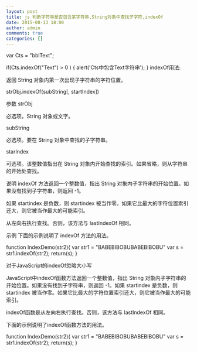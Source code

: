 ```yaml
---
layout: post
title: js 判断字符串是否包含某字符串,String对象中查找子字符,indexOf
date: 2015-08-13 18:00
author: admin
comments: true
categories: []
---
```

var Cts = "bblText";
 
if(Cts.indexOf("Text") > 0 )
{
    alert('Cts中包含Text字符串');
}
indexOf用法: 

返回 String 对象内第一次出现子字符串的字符位置。 
   
   strObj.indexOf(subString[, startIndex]) 
   
   参数 
   strObj 
   
   必选项。String 对象或文字。 
   
   subString 
   
   必选项。要在 String 对象中查找的子字符串。 
   
   starIndex 
   
   可选项。该整数值指出在 String 对象内开始查找的索引。如果省略，则从字符串的开始处查找。 
   
   说明 
   indexOf 方法返回一个整数值，指出 String 对象内子字符串的开始位置。如果没有找到子字符串，则返回 -1。 
   
   如果 startindex 是负数，则 startindex 被当作零。如果它比最大的字符位置索引还大，则它被当作最大的可能索引。 
   
   从左向右执行查找。否则，该方法与 lastIndexOf 相同。 
   
   示例 
   下面的示例说明了 indexOf 方法的用法。 
   
   function IndexDemo(str2){ 
    var str1 = "BABEBIBOBUBABEBIBOBU" 
    var s = str1.indexOf(str2); 
    return(s); 
   } 

对于JavaScript的indexOf忽略大小写 

JavaScript中indexOf函数方法返回一个整数值，指出 String 对象内子字符串的开始位置。如果没有找到子字符串，则返回 -1。如果 startindex 是负数，则 startindex 被当作零。如果它比最大的字符位置索引还大，则它被当作最大的可能索引。 

indexOf函数是从左向右执行查找。否则，该方法与 lastIndexOf 相同。 

下面的示例说明了indexOf函数方法的用法。

function IndexDemo(str2){
   var str1 = "BABEBIBOBUBABEBIBOBU"
   var s = str1.indexOf(str2);
   return(s);
}
